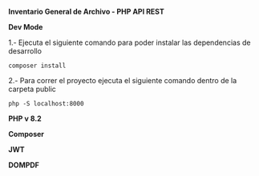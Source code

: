 __Inventario General de Archivo - PHP API REST__

__Dev Mode__

1.- Ejecuta el siguiente comando para poder instalar las dependencias de desarrollo
```
composer install
```
2.- Para correr el proyecto ejecuta el siguiente comando dentro de la carpeta public
```
php -S localhost:8000
```

__PHP v 8.2__

__Composer__

__JWT__

__DOMPDF__

